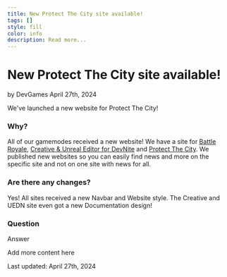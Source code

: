 ```yaml
---
title: New Protect The City site available!
tags: []
style: fill
color: info
description: Read more...
---
```


# New Protect The City site available!
by DevGames
April 27th, 2024



We've launched a new website for Protect The City!


### Why?
All of our gamemodes received a new website! We have a site for [Battle Royale](/battle-royale), [Creative & Unreal Editor for DevNite](/create) and [Protect The City](/protect-the-city). We published new websites so you can easily find news and more on the specific site and not on one site with news for all.

### Are there any changes?
Yes! All sites received a new Navbar and Website style. The Creative and UEDN site even got a new Documentation design!

### Question
Answer


Add more content here


Last updated: April 27th, 2024